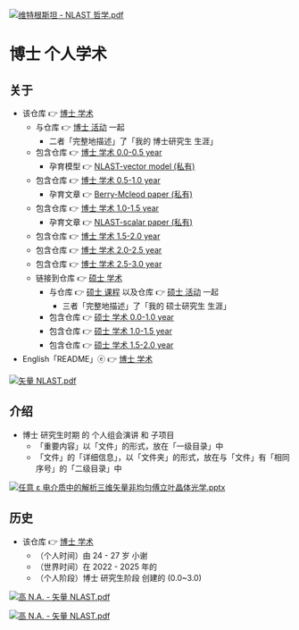 [![维特根斯坦 - NLAST 哲学.pdf](https://gitee.com/ChenZhu-Xie/PhD_academia/raw/master/img/7.1__@page_13_←_Python__3.5_year_-_2023.12.28.png)](https://gitee.com/ChenZhu-Xie/PhD_academia/blob/master/1__Group_Meeting/6.2__维特根斯坦_←_Python+Visio+BookxNote_Pro+LabView+Latex__3.0_year_-_2023.6.9.pdf "维特根斯坦 - NLAST 哲学.pdf")

# 博士 个人学术

## 关于
* 该仓库 👉 [博士 学术](https://gitee.com/ChenZhu-Xie/PhD_academia)
    * 与仓库 👉 [博士 活动](https://gitee.com/ChenZhu-Xie/PhD_activities) 一起
        * 二者「完整地描述」了「我的 博士研究生 生涯」
    * 包含仓库 👉 [博士 学术 0.0-0.5 year](https://github.com/ChenZhu-Xie/PhD_academia)
        * 孕育模型 👉 [NLAST-vector model (私有)](https://github.com/ChenZhu-Xie/NLAST_private)
    * 包含仓库 👉 [博士 学术 0.5-1.0 year](https://github.com/ChenZhu-Xie/PhD_academia__0.5-1.0_year)
        * 孕育文章 👉 [Berry-Mcleod paper (私有)](https://github.com/ChenZhu-Xie/Berry_Mcleod_paper__private)
    * 包含仓库 👉 [博士 学术 1.0-1.5 year](https://github.com/ChenZhu-Xie/PhD_academia__1.0-1.5_year)
        * 孕育文章 👉 [NLAST-scalar paper (私有)](https://github.com/ChenZhu-Xie/NLAST_scalar_paper__private)
    * 包含仓库 👉 [博士 学术 1.5-2.0 year](https://github.com/ChenZhu-Xie/PhD_academia__1.5-2.0_year)
    * 包含仓库 👉 [博士 学术 2.0-2.5 year](https://github.com/ChenZhu-Xie/PhD_academia__2.0-2.5_year)
    * 包含仓库 👉 [博士 学术 2.5-3.0 year](https://github.com/ChenZhu-Xie/PhD_academia__2.5-3.0_year)
    * 链接到仓库 👉 [硕士 学术](https://gitee.com/ChenZhu-Xie/postgraduate_academia)
        * 与仓库 👉 [硕士 课程](https://gitee.com/ChenZhu-Xie/postgraduate_courses) 以及仓库 👉 [硕士 活动](https://gitee.com/ChenZhu-Xie/postgraduate_activities) 一起
            * 三者「完整地描述」了「我的 硕士研究生 生涯」
        * 包含仓库 👉 [硕士 学术 0.0-1.0 year](https://github.com/ChenZhu-Xie/postgraduate_academia__0.0-1.0_year)
        * 包含仓库 👉 [硕士 学术 1.0-1.5 year](https://github.com/ChenZhu-Xie/postgraduate_academia__1.0-1.5_year)
        * 包含仓库 👉 [硕士 学术 1.5-2.0 year](https://github.com/ChenZhu-Xie/postgraduate_academia__1.5-2.0_year)
* English「README」ⓔ 👉 [博士 学术](https://github.com/ChenZhu-Xie/PhD_academia)

[![矢量 NLAST.pdf](https://gitee.com/ChenZhu-Xie/PhD_academia/raw/master/img/7.1__@page_26_←_Python__3.5_year_-_2023.12.28.png)](https://gitee.com/ChenZhu-Xie/PhD_academia/blob/master/1__1.1__Group_Meeting/6.1__水彩花鸟_←_Python__3.0_year_-_2023.3.27.pdf "矢量 NLAST.pdf")

## 介绍
* 博士 研究生时期 的 个人组会演讲 和 子项目
    * 「重要内容」以「文件」的形式，放在「一级目录」中
    * 「文件」的「详细信息」，以「文件夹」的形式，放在与「文件」有「相同序号」的「二级目录」中

[![任意 ε 电介质中的解析三维矢量非均匀傅立叶晶体光学.pptx](https://gitee.com/ChenZhu-Xie/PhD_academia/raw/master/img/7.1__@page_38_←_Python__3.5_year_-_2023.12.28.png)](https://gitee.com/ChenZhu-Xie/PhD_academia/blob/master/1__1.1__Group_Meeting/7.1__中期答辩_谢尘竹_←_Python__3.5_year_-_2023.12.28.pdf "任意 ε 电介质中的解析三维矢量非均匀傅立叶晶体光学.pptx")

<!-- ## 实施
1. 演讲 ppt 含视频
    * 要播放视频，需要进入「Presentations」目录下的「子目录」中查看 ppt
2. 学业水平 含「随时间演化」的切片/断面
    * 需要进入「Total_Grades」文件夹的「子文件夹」中查看 相关文件 -->

## 历史
* 该仓库 👉 [博士 学术](https://gitee.com/ChenZhu-Xie/PhD_academia)
    * （个人时间）由 24 - 27 岁 小谢
    * （世界时间）在 2022 - 2025 年的
    * （个人阶段）博士 研究生阶段 创建的 (0.0~3.0)

[![高 N.A. - 矢量 NLAST.pdf](https://gitee.com/ChenZhu-Xie/PhD_academia/raw/master/img/8.1__@page_109_←_Python__4.0_year_-_2024.3.12.png)](https://gitee.com/ChenZhu-Xie/PhD_academia/blob/master/2__2.1__Side_Projects_for_Myself/8.1__高_N.A._矢量_紧聚焦_←_Python__4.0_year_-_2024.3.12.pdf "高 N.A. - 矢量 NLAST.pdf")

[![高 N.A. - 矢量 NLAST.pdf](https://gitee.com/ChenZhu-Xie/PhD_academia/raw/master/img/8.1__@page_125_←_Python__4.0_year_-_2024.3.12.png)](https://gitee.com/ChenZhu-Xie/PhD_academia/blob/master/2__2.1__Side_Projects_for_Myself/8.1__高_N.A._矢量_紧聚焦_←_Python__4.0_year_-_2024.3.12.pdf "高 N.A. - 矢量 NLAST.pdf")

<!-- ## 软件架构
软件架构说明


## 安装教程

1.  xxxx
2.  xxxx
3.  xxxx

## 使用说明

1.  xxxx
2.  xxxx
3.  xxxx

## 参与贡献

1.  Fork 本仓库
2.  新建 Feat_xxx 分支
3.  提交代码
4.  新建 Pull Request


## 特技

1.  使用 Readme\_XXX.md 来支持不同的语言，例如 Readme\_en.md, Readme\_zh.md
2.  Gitee 官方博客 [blog.gitee.com](https://blog.gitee.com)
3.  你可以 [https://gitee.com/explore](https://gitee.com/explore) 这个地址来了解 Gitee 上的优秀开源项目
4.  [GVP](https://gitee.com/gvp) 全称是 Gitee 最有价值开源项目，是综合评定出的优秀开源项目
5.  Gitee 官方提供的使用手册 [https://gitee.com/help](https://gitee.com/help)
6.  Gitee 封面人物是一档用来展示 Gitee 会员风采的栏目 [https://gitee.com/gitee-stars/](https://gitee.com/gitee-stars/) -->

